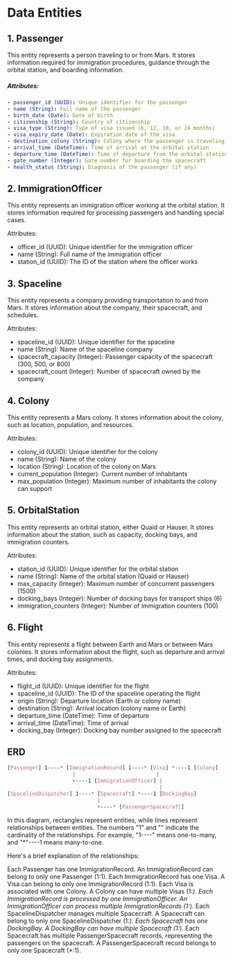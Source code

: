 # Data Entities

## 1. Passenger
This entity represents a person traveling to or from Mars. It stores information required for immigration procedures, guidance through the orbital station, and boarding information.


##### Attributes:
```yaml
- passenger_id (UUID): Unique identifier for the passenger
- name (String): Full name of the passenger
- birth_date (Date): Date of birth
- citizenship (String): Country of citizenship
- visa_type (String): Type of visa issued (6, 12, 18, or 24 months)
- visa_expiry_date (Date): Expiration date of the visa
- destination_colony (String): Colony where the passenger is traveling
- arrival_time (DateTime): Time of arrival at the orbital station
- departure_time (DateTime): Time of departure from the orbital station
- gate_number (Integer): Gate number for boarding the spacecraft
- health_status (String): Diagnosis of the passenger (if any)
```

## 2. ImmigrationOfficer
This entity represents an immigration officer working at the orbital station. It stores information required for processing passengers and handling special cases.

Attributes:
- officer_id (UUID): Unique identifier for the immigration officer
- name (String): Full name of the immigration officer
- station_id (UUID): The ID of the station where the officer works

## 3. Spaceline
This entity represents a company providing transportation to and from Mars. It stores information about the company, their spacecraft, and schedules.

Attributes:
- spaceline_id (UUID): Unique identifier for the spaceline
- name (String): Name of the spaceline company
- spacecraft_capacity (Integer): Passenger capacity of the spacecraft (300, 500, or 800)
- spacecraft_count (Integer): Number of spacecraft owned by the company

## 4. Colony
This entity represents a Mars colony. It stores information about the colony, such as location, population, and resources.

Attributes:
- colony_id (UUID): Unique identifier for the colony
- name (String): Name of the colony
- location (String): Location of the colony on Mars
- current_population (Integer): Current number of inhabitants
- max_population (Integer): Maximum number of inhabitants the colony can support

## 5. OrbitalStation
This entity represents an orbital station, either Quaid or Hauser. It stores information about the station, such as capacity, docking bays, and immigration counters.

Attributes:
- station_id (UUID): Unique identifier for the orbital station
- name (String): Name of the orbital station (Quaid or Hauser)
- max_capacity (Integer): Maximum number of concurrent passengers (1500)
- docking_bays (Integer): Number of docking bays for transport ships (6)
- immigration_counters (Integer): Number of immigration counters (100)

## 6. Flight
This entity represents a flight between Earth and Mars or between Mars colonies. It stores information about the flight, such as departure and arrival times, and docking bay assignments.

Attributes:
- flight_id (UUID): Unique identifier for the flight
- spaceline_id (UUID): The ID of the spaceline operating the flight
- origin (String): Departure location (Earth or colony name)
- destination (String): Arrival location (colony name or Earth)
- departure_time (DateTime): Time of departure
- arrival_time (DateTime): Time of arrival
- docking_bay (Integer): Docking bay number assigned to the spacecraft


## ERD

```css
[Passenger] 1----* [ImmigrationRecord] 1----* [Visa] *----1 [Colony]
                     |                          |
                     +----1 [ImmigrationOfficer] |
                                                 |
[SpacelineDispatcher] 1----* [Spacecraft] *----1 [DockingBay]
                             |
                             +----* [PassengerSpacecraft]

```
In this diagram, rectangles represent entities, while lines represent relationships between entities. The numbers "1" and "" indicate the cardinality of the relationships. For example, "1----" means one-to-many, and "*"----1 means many-to-one.

Here's a brief explanation of the relationships:

Each Passenger has one ImmigrationRecord. An ImmigrationRecord can belong to only one Passenger (1:1).
Each ImmigrationRecord has one Visa. A Visa can belong to only one ImmigrationRecord (1:1).
Each Visa is associated with one Colony. A Colony can have multiple Visas (1:*).
Each ImmigrationRecord is processed by one ImmigrationOfficer. An ImmigrationOfficer can process multiple ImmigrationRecords (1:*).
Each SpacelineDispatcher manages multiple Spacecraft. A Spacecraft can belong to only one SpacelineDispatcher (1:*).
Each Spacecraft has one DockingBay. A DockingBay can have multiple Spacecraft (1:*).
Each Spacecraft has multiple PassengerSpacecraft records, representing the passengers on the spacecraft. A PassengerSpacecraft record belongs to only one Spacecraft (*:1).